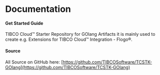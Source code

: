 # Documentation 
#### Get Started Guide
TIBCO Cloud™ Starter Repository for GOlang Artifacts it is mainly used to create e.g. Extensions for TIBCO Cloud™ Integration - Flogo®.

#### Source
All Source on GitHub here: [https://github.com/TIBCOSoftware/TCSTK-GOlang](https://github.com/TIBCOSoftware/TCSTK-GOlang)
